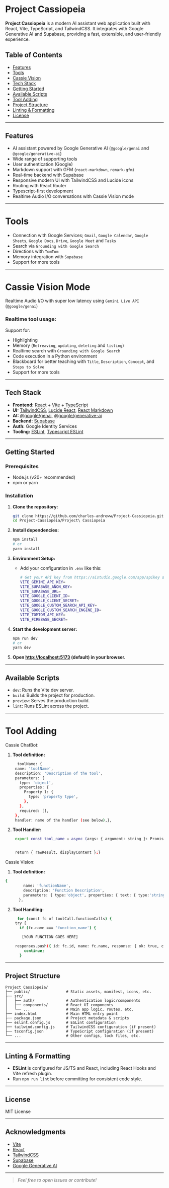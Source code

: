 # Project Cassiopeia

**Project Cassiopeia** is a modern AI assistant web application built with React, Vite, TypeScript, and TailwindCSS. It integrates with Google Generative AI and Supabase, providing a fast, extensible, and user-friendly experience.

## Table of Contents

- [Features](#features)
- [Tools](#tools)
- [Cassie Vision](#cassie-vision-mode)
- [Tech Stack](#tech-stack)
- [Getting Started](#getting-started)
- [Available Scripts](#available-scripts)
- [Tool Adding](#tool-adding)
- [Project Structure](#project-structure)
- [Linting & Formatting](#linting--formatting)
- [License](#license)

---

## Features

- AI assistant powered by Google Generative AI (`@google/genai` and `@google/generative-ai`)
- Wide range of supporting tools
- User authentication (Google)
- Markdown support with GFM (`react-markdown`, `remark-gfm`)
- Real-time backend with Supabase
- Responsive modern UI with TailwindCSS and Lucide icons
- Routing with React Router
- Typescript-first development
- Realtime Audio I/O conversations with Cassie Vision mode

---

# Tools

- Connection with Google Services; `Gmail`, `Google Calendar`, `Google Sheets`, `Google Docs`, `Drive`, `Google Meet` and `Tasks`
- Search via `Grounding with Google Search`
- Directions with `TomTom`
- Memory integration with `Supabase`
- Support for more tools
  

---

# Cassie Vision Mode

Realtime Audio I/O with super low latency using `Gemini Live API` (`@google/genai`)

### Realtime tool usage:
Support for:
  - Highlighting
  - Memory (`Retreaving`, `updating`, `deleting` and `listing`)
  - Realtime search with `Grounding with Google Search`
  - Code execution in a Python environment
  - Blackboard for better teaching with `Title`, `Description`, `Concept`, and `Steps to Solve`
  - Support for more tools

---
## Tech Stack

- **Frontend:** [React](https://reactjs.org/) + [Vite](https://vitejs.dev/) + [TypeScript](https://www.typescriptlang.org/)
- **UI:** [TailwindCSS](https://tailwindcss.com/), [Lucide React](https://lucide.dev/), [React Markdown](https://github.com/remarkjs/react-markdown)
- **AI:** [@google/genai](https://www.npmjs.com/package/@google/genai), [@google/generative-ai](https://www.npmjs.com/package/@google/generative-ai)
- **Backend:** [Supabase](https://supabase.com/)
- **Auth:** Google Identity Services
- **Tooling:** [ESLint](https://eslint.org/), [Typescript ESLint](https://typescript-eslint.io/)

---

## Getting Started

### Prerequisites

- Node.js (v20+ recommended)
- npm or yarn

### Installation

1. **Clone the repository:**
   ```sh
   git clone https://github.com/charles-andreww/Project-Cassiopeia.git
   cd Project-Cassiopeia/Project\ Cassiopeia
   ```

2. **Install dependencies:**
   ```sh
   npm install
   # or
   yarn install
   ```

3. **Environment Setup:**
   - Add your configuration in `.env` like this:
     ```sh
     # Get your API key from https://aistudio.google.com/app/apikey and set up your google cloud project
     VITE_GEMINI_API_KEY=
     VITE_SUPABASE_ANON_KEY=
     VITE_SUPABASE_URL=
     VITE_GOOGLE_CLIENT_ID=
     VITE_GOOGLE_CLIENT_SECRET=
     VITE_GOOGLE_CUSTOM_SEARCH_API_KEY=
     VITE_GOOGLE_CUSTOM_SEARCH_ENGINE_ID=
     VITE_TOMTOM_API_KEY=
     VITE_FIREBASE_SECRET=


     ```

4. **Start the development server:**
   ```sh
   npm run dev
   # or
   yarn dev
   ```

5. **Open [http://localhost:5173](http://localhost:5173) (default) in your browser.**

---

## Available Scripts

- `dev`: Runs the Vite dev server.
- `build`: Builds the project for production.
- `preview`: Serves the production build.
- `lint`: Runs ESLint across the project.

---

# Tool Adding

Cassie ChatBot:
1. **Tool definition:**
   ```sh
     toolName: {
    name: 'toolName',
    description: 'Description of the tool',
    parameters: {
      type: 'object',
      properties: {
        Property 1: {
          type: 'property type',
        },
      },
      required: [],
    },
    handler: name of the handler (see below),},
   ```
2. **Tool Handler:**
   ```sh
    export const tool_name = async (args: { argument: string }: Promise<FunctionResult> => {


    return { rawResult, displayContent };}
   ```

   
Cassie Vision:
1. **Tool definition:**
```sh
{
        name: 'functionName',
        description: 'Function Description',
        parameters: { type:'object', properties: { text: { type:'string' } } }
      },
```
2. **Tool Handling:**
   ```sh
     for (const fc of toolCall.functionCalls) {
    try {
      if (fc.name === 'function_name') {

       [YOUR FUNCTION GOES HERE]
   
    responses.push({ id: fc.id, name: fc.name, response: { ok: true, count: cleaned.length } });
        continue;
      }
   ```
---
## Project Structure

```
Project Cassiopeia/
├── public/                # Static assets, manifest, icons, etc.
├── src/
│   ├── auth/              # Authentication logic/components
│   ├── components/        # React UI components
│   └── ...                # Main app logic, routes, etc.
├── index.html             # Main HTML entry point
├── package.json           # Project metadata & scripts
├── eslint.config.js       # ESLint configuration
├── tailwind.config.js     # TailwindCSS configuration (if present)
├── tsconfig.json          # TypeScript configuration (if present)
└── ...                    # Other configs, lock files, etc.
```

---

## Linting & Formatting

- **ESLint** is configured for JS/TS and React, including React Hooks and Vite refresh plugin.
- Run `npm run lint` before committing for consistent code style.

---

## License

MIT License

---

## Acknowledgments

- [Vite](https://vitejs.dev/)
- [React](https://reactjs.org/)
- [TailwindCSS](https://tailwindcss.com/)
- [Supabase](https://supabase.com/)
- [Google Generative AI](https://ai.google.dev/)

---

> _Feel free to open issues or contribute!_
